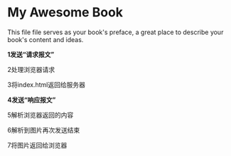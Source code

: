 # My Awesome Book

This file file serves as your book's preface, a great place to describe your book's content and ideas.

**1发送“请求报文”**

2处理浏览器请求

3将index.html返回给服务器

**4发送“响应报文”**

5解析浏览器返回的内容

6解析到图片再次发送结束

7将图片返回给浏览器

